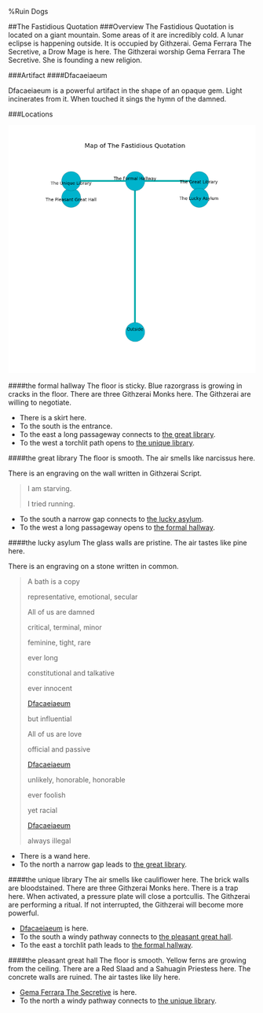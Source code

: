 %Ruin Dogs

##The Fastidious Quotation
###Overview
The Fastidious Quotation is located on a giant mountain. Some areas of it are incredibly cold. A lunar eclipse is happening outside. It is occupied by Githzerai. <a name="Gema-Ferrara-The-Secretive"></a>Gema Ferrara The Secretive, a Drow Mage is here. The Githzerai worship Gema Ferrara The Secretive. She  is founding a new religion. 



###Artifact
####<a name="Dfacaeiaeum"></a>Dfacaeiaeum


Dfacaeiaeum is a powerful artifact in the shape of an opaque gem. Light incinerates from it. When touched it sings the hymn of the damned. 





###Locations


![](../v1/images/The-Fastidious-Quotation.png)

####<a name="the-formal-hallway"></a>the formal hallway
The floor is sticky. Blue razorgrass is growing in cracks in the floor. There are three Githzerai Monks here. The Githzerai are willing to negotiate. 



* There is a skirt here.
* To the south is the entrance.
* To the east a long passageway connects to [the great library](#the-great-library).
* To the west a torchlit path opens to [the unique library](#the-unique-library).


####<a name="the-great-library"></a>the great library
The floor is smooth. The air smells like narcissus here. 

There is an engraving on the wall written in Githzerai Script. 

> I am starving.
>
> I tried running.
>


* To the south a narrow gap connects to [the lucky asylum](#the-lucky-asylum).
* To the west a long passageway opens to [the formal hallway](#the-formal-hallway).


####<a name="the-lucky-asylum"></a>the lucky asylum
The glass walls are pristine. The air tastes like pine here. 

There is an engraving on a stone written in common. 

> A bath is a copy
>
> representative, emotional, secular
>
> All of us are damned
>
> critical, terminal, minor
>
> feminine, tight, rare
>
> ever long
>
> constitutional and talkative
>
> ever innocent
>
> [Dfacaeiaeum](#Dfacaeiaeum)
>
> but influential
>
> All of us are love
>
> official and passive
>
> [Dfacaeiaeum](#Dfacaeiaeum)
>
> unlikely, honorable, honorable
>
> ever foolish
>
> yet racial
>
> [Dfacaeiaeum](#Dfacaeiaeum)
>
> always illegal
>


* There is a wand here.
* To the north a narrow gap leads to [the great library](#the-great-library).


####<a name="the-unique-library"></a>the unique library
The air smells like cauliflower here. The brick walls are bloodstained. There are three Githzerai Monks here. There is a trap here. When activated, a pressure plate will close a portcullis. The Githzerai are performing a ritual. If not interrupted, the Githzerai will become more powerful. 



* [Dfacaeiaeum](#Dfacaeiaeum) is here.
* To the south a windy pathway connects to [the pleasant great hall](#the-pleasant-great-hall).
* To the east a torchlit path leads to [the formal hallway](#the-formal-hallway).


####<a name="the-pleasant-great-hall"></a>the pleasant great hall
The floor is smooth. Yellow ferns are growing from the ceiling. There are a Red Slaad and a Sahuagin Priestess here. The concrete walls are ruined. The air tastes like lily here. 



* [Gema Ferrara The Secretive](#Gema-Ferrara-The-Secretive) is here.
* To the north a windy pathway connects to [the unique library](#the-unique-library).



